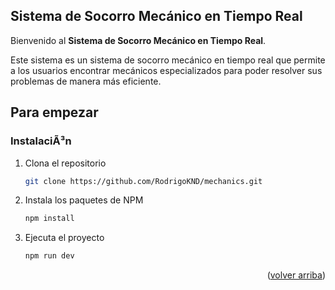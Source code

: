 <a name="readme-top"></a>

## Sistema de Socorro Mecánico en Tiempo Real

Bienvenido al **Sistema de Socorro Mecánico en Tiempo Real**.

Este sistema es un sistema de socorro mecánico en tiempo real que permite a los usuarios encontrar mecánicos 
especializados para poder resolver sus problemas de manera más eficiente.


## Para empezar

### InstalaciÃ³n

1. Clona el repositorio

   ```sh
   git clone https://github.com/RodrigoKND/mechanics.git
   ```

2. Instala los paquetes de NPM

   ```sh
   npm install
   ```

3. Ejecuta el proyecto

   ```sh
   npm run dev
   ```

<p align="right">(<a href="#readme-top">volver arriba</a>)</p>